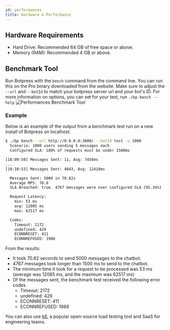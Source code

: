 ```yaml
---
id: performances
title: Hardware & Performance
---
```


## Hardware Requirements

- Hard Drive: Recommended 64 GB of free space or above.
- Memory (RAM): Recommended 4 GB or above.

## Benchmark Tool

Run Botpress with the `bench` command from the command line. You can run this on the Pro binary downloaded from the website. Make sure to adjust the `--url` and `--botId` to match your botpress server url and your bot's ID. For more information on options, you can set for your test, run `./bp bench --help`
![Performances Benchmark Tool](assets/performances-benchmark.png)

### Example
Below is an example of the output from a benchmark test run on a new install of Botpress on localhost.

```bash
$ ./bp bench --url http://0.0.0.0:3000/ --botId test -u 1000
  Scenario: 1000 users sending 5 messages each
  Configured SLA: 100% of requests must be under 1500ms

[18:09:50] Messages Sent: 11, Avg: 7456ms
...
[18:10:53] Messages Sent: 4843, Avg: 12410ms

  Messages Sent: 5000 in 70.82s
  Average MPS: 70.6
  SLA Breached: true. 4767 messages were over configured SLA (95.34%)

  Request Latency:
    min: 53 ms
    avg: 12085 ms
    max: 62517 ms

  Codes:
    Timeout: 2172
    undefined: 429
    ECONNRESET: 411
    ECONNREFUSED: 1988
```

From the results:
- It took 70.82 seconds to send 5000 messages to the chatbot.
- 4767 messages took longer than 1500 ms to send to the chatbot.
- The minimum time it took for a request to be processed was 53 ms (average was 12085 ms, and the maximum was 62517 ms)
- Of the messages sent, the benchmark test received the following error codes
    - Timeout: 2172
    - undefined: 429
    - ECONNRESET: 411
    - ECONNREFUSED: 1988
    
You can also use [k6](https://k6.io/), a popular open-source load testing tool and SaaS for engineering teams.
